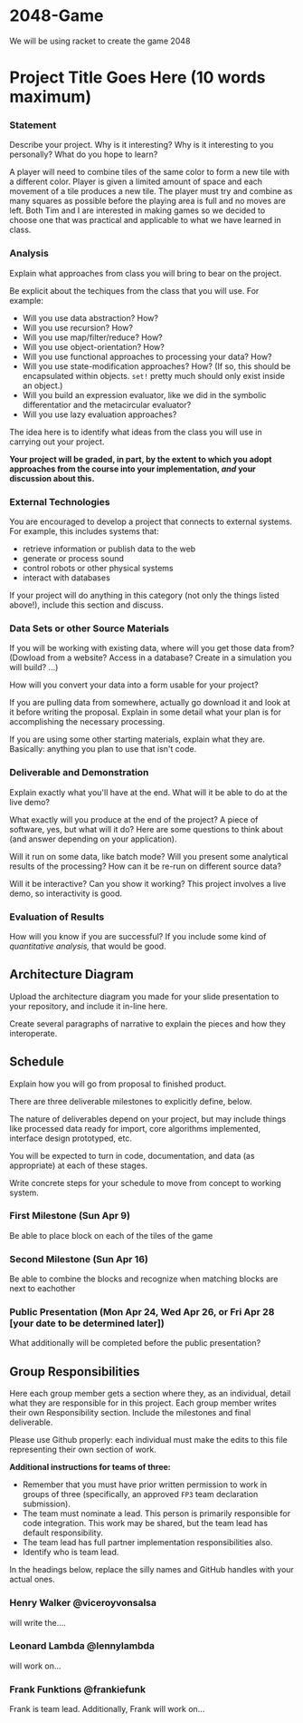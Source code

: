 # 2048-Game
We will be using racket to create the game 2048
# Project Title Goes Here (10 words maximum)

### Statement
Describe your project. Why is it interesting? Why is it interesting to you personally? What do you hope to learn? 

A player will need to combine tiles of the same color to form a new tile with a different color.
Player is given a limited amount of space and each movement of a tile produces a new tile.
The player must try and combine as many squares as possible before the playing area is full and no moves are left.
Both Tim and I are interested in making games so we decided to choose one that was practical and applicable to what we have learned in class.

### Analysis
Explain what approaches from class you will bring to bear on the project.

Be explicit about the techiques from the class that you will use. For example:

- Will you use data abstraction? How?
- Will you use recursion? How?
- Will you use map/filter/reduce? How? 
- Will you use object-orientation? How?
- Will you use functional approaches to processing your data? How?
- Will you use state-modification approaches? How? (If so, this should be encapsulated within objects. `set!` pretty much should only exist inside an object.)
- Will you build an expression evaluator, like we did in the symbolic differentatior and the metacircular evaluator?
- Will you use lazy evaluation approaches?

The idea here is to identify what ideas from the class you will use in carrying out your project. 

**Your project will be graded, in part, by the extent to which you adopt approaches from the course into your implementation, _and_ your discussion about this.**

### External Technologies
You are encouraged to develop a project that connects to external systems. For example, this includes systems that:

- retrieve information or publish data to the web
- generate or process sound
- control robots or other physical systems
- interact with databases

If your project will do anything in this category (not only the things listed above!), include this section and discuss.

### Data Sets or other Source Materials
If you will be working with existing data, where will you get those data from? (Dowload from a website? Access in a database? Create in a simulation you will build? ...)

How will you convert your data into a form usable for your project?  

If you are pulling data from somewhere, actually go download it and look at it before writing the proposal. Explain in some detail what your plan is for accomplishing the necessary processing.

If you are using some other starting materials, explain what they are. Basically: anything you plan to use that isn't code.

### Deliverable and Demonstration
Explain exactly what you'll have at the end. What will it be able to do at the live demo?

What exactly will you produce at the end of the project? A piece of software, yes, but what will it do? Here are some questions to think about (and answer depending on your application).

Will it run on some data, like batch mode? Will you present some analytical results of the processing? How can it be re-run on different source data?

Will it be interactive? Can you show it working? This project involves a live demo, so interactivity is good.

### Evaluation of Results
How will you know if you are successful? 
If you include some kind of _quantitative analysis,_ that would be good.

## Architecture Diagram
Upload the architecture diagram you made for your slide presentation to your repository, and include it in-line here.

Create several paragraphs of narrative to explain the pieces and how they interoperate.

## Schedule
Explain how you will go from proposal to finished product. 

There are three deliverable milestones to explicitly define, below.

The nature of deliverables depend on your project, but may include things like processed data ready for import, core algorithms implemented, interface design prototyped, etc. 

You will be expected to turn in code, documentation, and data (as appropriate) at each of these stages.

Write concrete steps for your schedule to move from concept to working system. 

### First Milestone (Sun Apr 9)
Be able to place block on each of the tiles of the game 

### Second Milestone (Sun Apr 16)
Be able to combine the blocks and recognize when matching blocks are next to eachother 

### Public Presentation (Mon Apr 24, Wed Apr 26, or Fri Apr 28 [your date to be determined later])
What additionally will be completed before the public presentation?

## Group Responsibilities
Here each group member gets a section where they, as an individual, detail what they are responsible for in this project. Each group member writes their own Responsibility section. Include the milestones and final deliverable.

Please use Github properly: each individual must make the edits to this file representing their own section of work.

**Additional instructions for teams of three:** 
* Remember that you must have prior written permission to work in groups of three (specifically, an approved `FP3` team declaration submission).
* The team must nominate a lead. This person is primarily responsible for code integration. This work may be shared, but the team lead has default responsibility.
* The team lead has full partner implementation responsibilities also.
* Identify who is team lead.

In the headings below, replace the silly names and GitHub handles with your actual ones.

### Henry Walker @viceroyvonsalsa
will write the....

### Leonard Lambda @lennylambda
will work on...

### Frank Funktions @frankiefunk 
Frank is team lead. Additionally, Frank will work on...   
